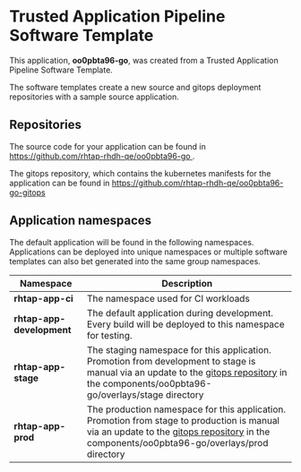 # Trusted Application Pipeline Software Template

This application, **oo0pbta96-go**, was created from a Trusted Application Pipeline Software Template.

The software templates create a new source and gitops deployment repositories with a sample source application. 

## Repositories

The source code for your application can be found in [https://github.com/rhtap-rhdh-qe/oo0pbta96-go ](https://github.com/rhtap-rhdh-qe/oo0pbta96-go ).
 
The gitops repository, which contains the kubernetes manifests for the application can be found in 
[https://github.com/rhtap-rhdh-qe/oo0pbta96-go-gitops ](https://github.com/rhtap-rhdh-qe/oo0pbta96-go-gitops ) 

## Application namespaces 

The default application will be found in the following namespaces. Applications can be deployed into unique namespaces or multiple software templates can also bet generated into the same group namespaces.  

|  Namespace   |  Description   |  
| -------- | -------- |
| **rhtap-app-ci** | The namespace used for CI workloads |
| **rhtap-app-development** | The default application during development. Every build will be deployed to this namespace for testing. |
| **rhtap-app-stage** | The staging namespace for this application. Promotion from development to stage is manual via an update to the [gitops repository](https://github.com/rhtap-rhdh-qe/oo0pbta96-go-gitops ) in the components/oo0pbta96-go/overlays/stage directory |
| **rhtap-app-prod** | The production namespace for this application. Promotion from stage to production is manual via an update to the [gitops repository](https://github.com/rhtap-rhdh-qe/oo0pbta96-go-gitops ) in the components/oo0pbta96-go/overlays/prod directory |